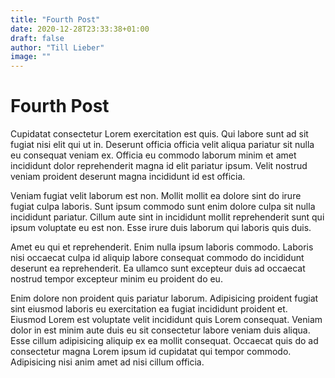 ```yaml
---
title: "Fourth Post"
date: 2020-12-28T23:33:38+01:00
draft: false
author: "Till Lieber"
image: ""
---
```


# Fourth Post

Cupidatat consectetur Lorem exercitation est quis. Qui labore sunt ad sit fugiat nisi elit qui ut in. Deserunt officia officia velit aliqua pariatur sit nulla eu consequat veniam ex. Officia eu commodo laborum minim et amet incididunt dolor reprehenderit magna id elit pariatur ipsum. Velit nostrud veniam proident deserunt magna incididunt id est officia.

Veniam fugiat velit laborum est non. Mollit mollit ea dolore sint do irure fugiat culpa laboris. Sunt ipsum commodo sunt enim dolore culpa sit nulla incididunt pariatur. Cillum aute sint in incididunt mollit reprehenderit sunt qui ipsum voluptate eu est non. Esse irure duis laborum qui laboris quis duis.

Amet eu qui et reprehenderit. Enim nulla ipsum laboris commodo. Laboris nisi occaecat culpa id aliquip labore consequat commodo do incididunt deserunt ea reprehenderit. Ea ullamco sunt excepteur duis ad occaecat nostrud tempor excepteur minim eu proident do eu.

Enim dolore non proident quis pariatur laborum. Adipisicing proident fugiat sint eiusmod laboris eu exercitation ea fugiat incididunt proident et. Eiusmod Lorem est voluptate velit incididunt quis Lorem consequat. Veniam dolor in est minim aute duis eu sit consectetur labore veniam duis aliqua. Esse cillum adipisicing aliquip ex ea mollit consequat. Occaecat quis do ad consectetur magna Lorem ipsum id cupidatat qui tempor commodo. Adipisicing nisi anim amet ad nisi cillum officia.